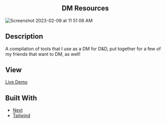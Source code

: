 <h2 align="center"> DM Resources </h2>

![Screenshot 2023-02-09 at 11 51 06 AM](https://user-images.githubusercontent.com/91632194/217882742-fcf57fc6-c32f-4c40-9493-4c942e8d5e21.png)

## Description
A compilation of tools that I use as a DM for D&D, put together for a few of my friends that want to DM, as well!

## View
[Live Demo](https://dm-knlrvr.vercel.app/)

## Built With
- [Next](https://nextjs.org/docs/getting-started)
- [Tailwind](https://tailwindcss.com/docs/installation)
